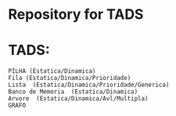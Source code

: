 # Repository for TADS
# TADS:
	PILHA (Estatica/Dinamica)
	Fila (Estatica/Dinamica/Prioridade)
	Lista  (Estatica/Dinamica/Prioridade/Generica)
	Banco de Memoria  (Estatica/Dinamica)
	Arvore  (Estatica/Dinamica/Avl/Multipla)
	GRAFO	
